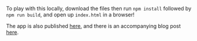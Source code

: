 To play with this locally, download the files then run `npm install` followed by `npm run build`, and open up `index.html` in a browser!

The app is also published [here](http://blog.krawaller.se/reactreduxexamplev2/), and there is an accompanying blog post [here](http://coming.soon).